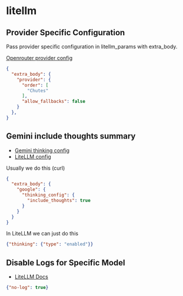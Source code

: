 # litellm

## Provider Specific Configuration

Pass provider specific configuration in litellm_params with extra_body.

[Openrouter provider config](https://openrouter.ai/docs/features/provider-routing)

```json
{
  "extra_body": {
    "provider": {
      "order": [
        "Chutes"
      ],
      "allow_fallbacks": false
    }
  },
}
```

## Gemini include thoughts summary

- [Gemini thinking config](https://cloud.google.com/vertex-ai/generative-ai/docs/migrate/openai/examples#sample_curl_requests)
- [LiteLLM config](https://docs.litellm.ai/docs/providers/vertex#thinking--reasoning_content)

Usually we do this (curl)

```json
{
  "extra_body": {
    "google": {
      "thinking_config": {
        "include_thoughts": true
      }
    }
  }
}
```

In LiteLLM we can just do this

```json
{"thinking": {"type": "enabled"}}
```

## Disable Logs for Specific Model

- [LiteLLM Docs](https://docs.litellm.ai/docs/proxy/logging)

```json
{"no-log": true}
```
